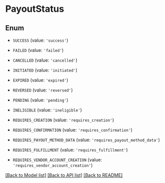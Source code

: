 # PayoutStatus


## Enum

* `SUCCESS` (value: `'success'`)

* `FAILED` (value: `'failed'`)

* `CANCELLED` (value: `'cancelled'`)

* `INITIATED` (value: `'initiated'`)

* `EXPIRED` (value: `'expired'`)

* `REVERSED` (value: `'reversed'`)

* `PENDING` (value: `'pending'`)

* `INELIGIBLE` (value: `'ineligible'`)

* `REQUIRES_CREATION` (value: `'requires_creation'`)

* `REQUIRES_CONFIRMATION` (value: `'requires_confirmation'`)

* `REQUIRES_PAYOUT_METHOD_DATA` (value: `'requires_payout_method_data'`)

* `REQUIRES_FULFILLMENT` (value: `'requires_fulfillment'`)

* `REQUIRES_VENDOR_ACCOUNT_CREATION` (value: `'requires_vendor_account_creation'`)

[[Back to Model list]](../README.md#documentation-for-models) [[Back to API list]](../README.md#documentation-for-api-endpoints) [[Back to README]](../README.md)


